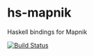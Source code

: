 # hs-mapnik
Haskell bindings for Mapnik

[![Build Status](https://travis-ci.org/albertov/hs-mapnik.svg?branch=master)](https://travis-ci.org/albertov/hs-mapnik)
